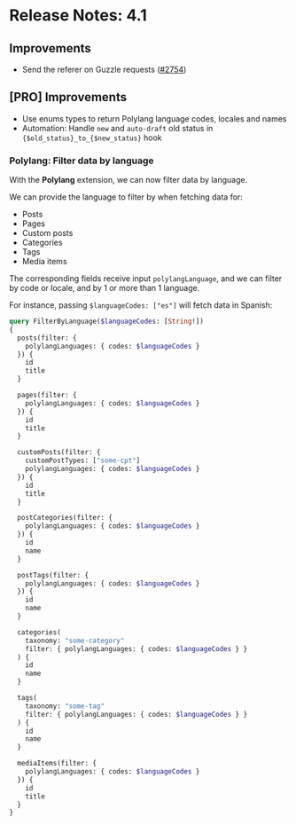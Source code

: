 # Release Notes: 4.1

## Improvements

- Send the referer on Guzzle requests ([#2754](https://github.com/GatoGraphQL/GatoGraphQL/pull/2754))

## [PRO] Improvements

- Use enums types to return Polylang language codes, locales and names
- Automation: Handle `new` and `auto-draft` old status in `{$old_status}_to_{$new_status}` hook

### Polylang: Filter data by language

With the **Polylang** extension, we can now filter data by language.

We can provide the language to filter by when fetching data for:

- Posts
- Pages
- Custom posts
- Categories
- Tags
- Media items

The corresponding fields receive input `polylangLanguage`, and we can filter by code or locale, and by 1 or more than 1 language.

For instance, passing `$languageCodes: ["es"]` will fetch data in Spanish:

```graphql
query FilterByLanguage($languageCodes: [String!])
{
  posts(filter: {
    polylangLanguages: { codes: $languageCodes }
  }) {
    id
    title
  }

  pages(filter: {
    polylangLanguages: { codes: $languageCodes }
  }) {
    id
    title
  }

  customPosts(filter: {
    customPostTypes: ["some-cpt"]
    polylangLanguages: { codes: $languageCodes }
  }) {
    id
    title
  }

  postCategories(filter: {
    polylangLanguages: { codes: $languageCodes }
  }) {
    id
    name
  }

  postTags(filter: {
    polylangLanguages: { codes: $languageCodes }
  }) {
    id
    name
  }

  categories(
    taxonomy: "some-category"
    filter: { polylangLanguages: { codes: $languageCodes } }
  ) {
    id
    name
  }

  tags(
    taxonomy: "some-tag"
    filter: { polylangLanguages: { codes: $languageCodes } }
  ) {
    id
    name
  }

  mediaItems(filter: {
    polylangLanguages: { codes: $languageCodes }
  }) {
    id
    title
  }
}
```
